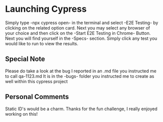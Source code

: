 # Launching Cypress

Simply type -npx cypress open- in the terminal and select -E2E Testing- by clicking on the related option card.
Next you may select any browser of your choice and then click on the -Start E2E Testing in Chrome- Button.
Next you will find yourself in the -Specs- section. Simply click any test you would like to run to view the results.

## Special Note

Please do take a look at the bug I reported in an .md file you instructed me to call qa-1123.md
It is in the -bugs- folder you instructed me to create as well within this cypress project

## Personal Comments

Static ID's would be a charm.
Thanks for the fun challenge, I really enjoyed working on this!